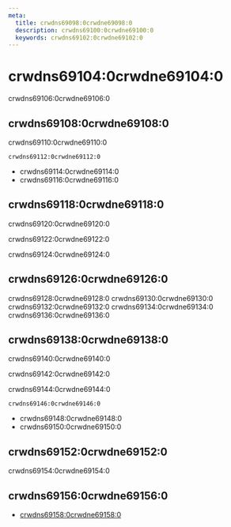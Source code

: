 ```yaml
---
meta:
  title: crwdns69098:0crwdne69098:0
  description: crwdns69100:0crwdne69100:0
  keywords: crwdns69102:0crwdne69102:0
---
```


# crwdns69104:0crwdne69104:0
crwdns69106:0crwdne69106:0

<entry-ad />

## crwdns69108:0crwdne69108:0
crwdns69110:0crwdne69110:0

`crwdns69112:0crwdne69112:0`
- crwdns69114:0crwdne69114:0
- crwdns69116:0crwdne69116:0


## crwdns69118:0crwdne69118:0
crwdns69120:0crwdne69120:0

  crwdns69122:0crwdne69122:0

  crwdns69124:0crwdne69124:0

## crwdns69126:0crwdne69126:0
crwdns69128:0crwdne69128:0
<alert type="success">crwdns69130:0crwdne69130:0</alert>
<alert type="info">crwdns69132:0crwdne69132:0</alert>
<alert type="warning">crwdns69134:0crwdne69134:0</alert>
<alert type="error">crwdns69136:0crwdne69136:0</alert>

## crwdns69138:0crwdne69138:0
crwdns69140:0crwdne69140:0

  crwdns69142:0crwdne69142:0

  crwdns69144:0crwdne69144:0

  `crwdns69146:0crwdne69146:0`
  - crwdns69148:0crwdne69148:0
  - crwdns69150:0crwdne69150:0

## crwdns69152:0crwdne69152:0
crwdns69154:0crwdne69154:0

## crwdns69156:0crwdne69156:0
  - [crwdns69158:0crwdne69158:0]()

<doc-footer />
